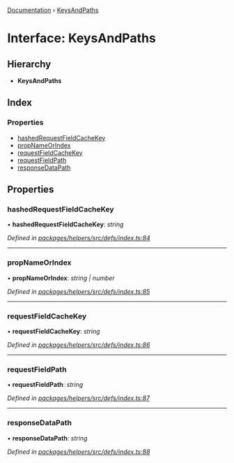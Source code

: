 [Documentation](../README.md) › [KeysAndPaths](keysandpaths.md)

# Interface: KeysAndPaths

## Hierarchy

* **KeysAndPaths**

## Index

### Properties

* [hashedRequestFieldCacheKey](keysandpaths.md#hashedrequestfieldcachekey)
* [propNameOrIndex](keysandpaths.md#propnameorindex)
* [requestFieldCacheKey](keysandpaths.md#requestfieldcachekey)
* [requestFieldPath](keysandpaths.md#requestfieldpath)
* [responseDataPath](keysandpaths.md#responsedatapath)

## Properties

###  hashedRequestFieldCacheKey

• **hashedRequestFieldCacheKey**: *string*

*Defined in [packages/helpers/src/defs/index.ts:84](https://github.com/badbatch/graphql-box/blob/3fa1e6d/packages/helpers/src/defs/index.ts#L84)*

___

###  propNameOrIndex

• **propNameOrIndex**: *string | number*

*Defined in [packages/helpers/src/defs/index.ts:85](https://github.com/badbatch/graphql-box/blob/3fa1e6d/packages/helpers/src/defs/index.ts#L85)*

___

###  requestFieldCacheKey

• **requestFieldCacheKey**: *string*

*Defined in [packages/helpers/src/defs/index.ts:86](https://github.com/badbatch/graphql-box/blob/3fa1e6d/packages/helpers/src/defs/index.ts#L86)*

___

###  requestFieldPath

• **requestFieldPath**: *string*

*Defined in [packages/helpers/src/defs/index.ts:87](https://github.com/badbatch/graphql-box/blob/3fa1e6d/packages/helpers/src/defs/index.ts#L87)*

___

###  responseDataPath

• **responseDataPath**: *string*

*Defined in [packages/helpers/src/defs/index.ts:88](https://github.com/badbatch/graphql-box/blob/3fa1e6d/packages/helpers/src/defs/index.ts#L88)*
